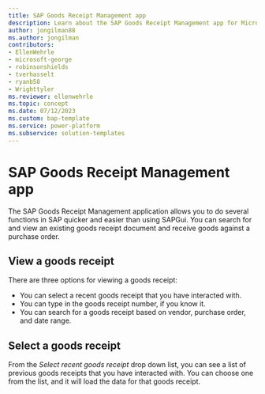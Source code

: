 ```yaml
---
title: SAP Goods Receipt Management app
description: Learn about the SAP Goods Receipt Management app for Microsoft Power Platform.
author: jongilman88
ms.author: jongilman
contributors:
- EllenWehrle
- microsoft-george
- robinsonshields
- tverhasselt
- ryanb58
- Wrighttyler
ms.reviewer: ellenwehrle
ms.topic: concept
ms.date: 07/12/2023
ms.custom: bap-template
ms.service: power-platform
ms.subservice: solution-templates
---
```


# SAP Goods Receipt Management app

The SAP Goods Receipt Management application allows you to do several functions in SAP quicker and easier than using SAPGui.  You can search for and view an existing goods receipt document and receive goods against a purchase order.

## View a goods receipt

There are three options for viewing a goods receipt:

- You can select a recent goods receipt that you have interacted with.
- You can type in the goods receipt number, if you know it.
- You can search for a goods receipt based on vendor, purchase order, and date range.

## Select a goods receipt

From the _Select recent goods receipt_ drop down list, you can see a list of previous goods receipts that you have interacted with. You can choose one from the list, and it will load the data for that goods receipt.

